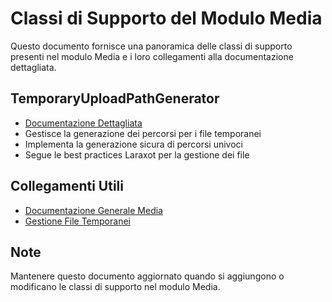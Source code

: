 # Classi di Supporto del Modulo Media

Questo documento fornisce una panoramica delle classi di supporto presenti nel modulo Media e i loro collegamenti alla documentazione dettagliata.

## TemporaryUploadPathGenerator
- [Documentazione Dettagliata](../../laravel/Modules/Media/docs/support/temporary_upload_path_generator.md)
- Gestisce la generazione dei percorsi per i file temporanei
- Implementa la generazione sicura di percorsi univoci
- Segue le best practices Laraxot per la gestione dei file

## Collegamenti Utili
- [Documentazione Generale Media](../../laravel/Modules/Media/docs/module_media.md)
- [Gestione File Temporanei](../../laravel/Modules/Media/docs/file_management.md)

## Note
Mantenere questo documento aggiornato quando si aggiungono o modificano le classi di supporto nel modulo Media. 